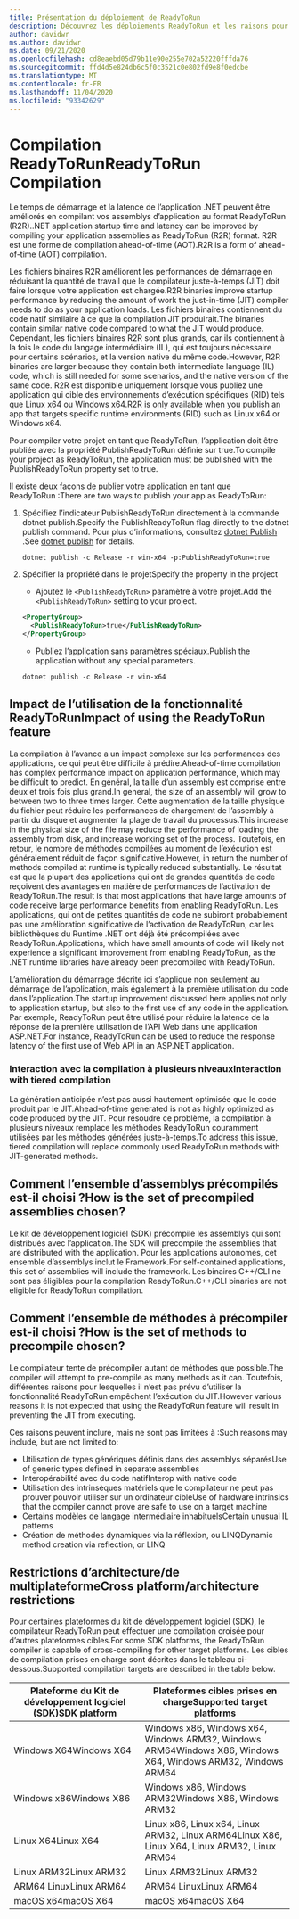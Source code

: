 ```yaml
---
title: Présentation du déploiement de ReadyToRun
description: Découvrez les déploiements ReadyToRun et les raisons pour lesquelles vous devez envisager de l’utiliser dans le cadre de la publication de votre application avec .NET 5 et .NET Core 3,0 et versions ultérieures.
author: davidwr
ms.author: davidwr
ms.date: 09/21/2020
ms.openlocfilehash: cd8eaebd05d79b11e90e255e702a52220fffda76
ms.sourcegitcommit: ffd4d5e824db6c5f0c3521c0e802fd9e8f0edcbe
ms.translationtype: MT
ms.contentlocale: fr-FR
ms.lasthandoff: 11/04/2020
ms.locfileid: "93342629"
---
```

# <a name="readytorun-compilation"></a><span data-ttu-id="18fb2-103">Compilation ReadyToRun</span><span class="sxs-lookup"><span data-stu-id="18fb2-103">ReadyToRun Compilation</span></span>

<span data-ttu-id="18fb2-104">Le temps de démarrage et la latence de l’application .NET peuvent être améliorés en compilant vos assemblys d’application au format ReadyToRun (R2R).</span><span class="sxs-lookup"><span data-stu-id="18fb2-104">.NET application startup time and latency can be improved by compiling your application assemblies as ReadyToRun (R2R) format.</span></span> <span data-ttu-id="18fb2-105">R2R est une forme de compilation ahead-of-time (AOT).</span><span class="sxs-lookup"><span data-stu-id="18fb2-105">R2R is a form of ahead-of-time (AOT) compilation.</span></span>

<span data-ttu-id="18fb2-106">Les fichiers binaires R2R améliorent les performances de démarrage en réduisant la quantité de travail que le compilateur juste-à-temps (JIT) doit faire lorsque votre application est chargée.</span><span class="sxs-lookup"><span data-stu-id="18fb2-106">R2R binaries improve startup performance by reducing the amount of work the just-in-time (JIT) compiler needs to do as your application loads.</span></span> <span data-ttu-id="18fb2-107">Les fichiers binaires contiennent du code natif similaire à ce que la compilation JIT produirait.</span><span class="sxs-lookup"><span data-stu-id="18fb2-107">The binaries contain similar native code compared to what the JIT would produce.</span></span> <span data-ttu-id="18fb2-108">Cependant, les fichiers binaires R2R sont plus grands, car ils contiennent à la fois le code du langage intermédiaire (IL), qui est toujours nécessaire pour certains scénarios, et la version native du même code.</span><span class="sxs-lookup"><span data-stu-id="18fb2-108">However, R2R binaries are larger because they contain both intermediate language (IL) code, which is still needed for some scenarios, and the native version of the same code.</span></span> <span data-ttu-id="18fb2-109">R2R est disponible uniquement lorsque vous publiez une application qui cible des environnements d’exécution spécifiques (RID) tels que Linux x64 ou Windows x64.</span><span class="sxs-lookup"><span data-stu-id="18fb2-109">R2R is only available when you publish an app that targets specific runtime environments (RID) such as Linux x64 or Windows x64.</span></span>

<span data-ttu-id="18fb2-110">Pour compiler votre projet en tant que ReadyToRun, l’application doit être publiée avec la propriété PublishReadyToRun définie sur true.</span><span class="sxs-lookup"><span data-stu-id="18fb2-110">To compile your project as ReadyToRun, the application must be published with the PublishReadyToRun property set to true.</span></span>

<span data-ttu-id="18fb2-111">Il existe deux façons de publier votre application en tant que ReadyToRun :</span><span class="sxs-lookup"><span data-stu-id="18fb2-111">There are two ways to publish your app as ReadyToRun:</span></span>

01. <span data-ttu-id="18fb2-112">Spécifiez l’indicateur PublishReadyToRun directement à la commande dotnet publish.</span><span class="sxs-lookup"><span data-stu-id="18fb2-112">Specify the PublishReadyToRun flag directly to the dotnet publish command.</span></span> <span data-ttu-id="18fb2-113">Pour plus d’informations, consultez [dotnet Publish](../tools/dotnet-publish.md) .</span><span class="sxs-lookup"><span data-stu-id="18fb2-113">See [dotnet publish](../tools/dotnet-publish.md) for details.</span></span>

    ```dotnetcli
    dotnet publish -c Release -r win-x64 -p:PublishReadyToRun=true
    ```

02. <span data-ttu-id="18fb2-114">Spécifier la propriété dans le projet</span><span class="sxs-lookup"><span data-stu-id="18fb2-114">Specify the property in the project</span></span>

    - <span data-ttu-id="18fb2-115">Ajoutez le `<PublishReadyToRun>` paramètre à votre projet.</span><span class="sxs-lookup"><span data-stu-id="18fb2-115">Add the `<PublishReadyToRun>` setting to your project.</span></span>

    ```xml
    <PropertyGroup>
      <PublishReadyToRun>true</PublishReadyToRun>
    </PropertyGroup>
    ```

    - <span data-ttu-id="18fb2-116">Publiez l’application sans paramètres spéciaux.</span><span class="sxs-lookup"><span data-stu-id="18fb2-116">Publish the application without any special parameters.</span></span>

    ```dotnetcli
    dotnet publish -c Release -r win-x64
    ```

## <a name="impact-of-using-the-readytorun-feature"></a><span data-ttu-id="18fb2-117">Impact de l’utilisation de la fonctionnalité ReadyToRun</span><span class="sxs-lookup"><span data-stu-id="18fb2-117">Impact of using the ReadyToRun feature</span></span>

<span data-ttu-id="18fb2-118">La compilation à l’avance a un impact complexe sur les performances des applications, ce qui peut être difficile à prédire.</span><span class="sxs-lookup"><span data-stu-id="18fb2-118">Ahead-of-time compilation has complex performance impact on application performance, which may be difficult to predict.</span></span> <span data-ttu-id="18fb2-119">En général, la taille d’un assembly est comprise entre deux et trois fois plus grand.</span><span class="sxs-lookup"><span data-stu-id="18fb2-119">In general, the size of an assembly will grow to between two to three times larger.</span></span> <span data-ttu-id="18fb2-120">Cette augmentation de la taille physique du fichier peut réduire les performances de chargement de l’assembly à partir du disque et augmenter la plage de travail du processus.</span><span class="sxs-lookup"><span data-stu-id="18fb2-120">This increase in the physical size of the file may reduce the performance of loading the assembly from disk, and increase working set of the process.</span></span> <span data-ttu-id="18fb2-121">Toutefois, en retour, le nombre de méthodes compilées au moment de l’exécution est généralement réduit de façon significative.</span><span class="sxs-lookup"><span data-stu-id="18fb2-121">However, in return the number of methods compiled at runtime is typically reduced substantially.</span></span> <span data-ttu-id="18fb2-122">Le résultat est que la plupart des applications qui ont de grandes quantités de code reçoivent des avantages en matière de performances de l’activation de ReadyToRun.</span><span class="sxs-lookup"><span data-stu-id="18fb2-122">The result is that most applications that have large amounts of code receive large performance benefits from enabling ReadyToRun.</span></span> <span data-ttu-id="18fb2-123">Les applications, qui ont de petites quantités de code ne subiront probablement pas une amélioration significative de l’activation de ReadyToRun, car les bibliothèques du Runtime .NET ont déjà été précompilées avec ReadyToRun.</span><span class="sxs-lookup"><span data-stu-id="18fb2-123">Applications, which have small amounts of code will likely not experience a significant improvement from enabling ReadyToRun, as the .NET runtime libraries have already been precompiled with ReadyToRun.</span></span>

<span data-ttu-id="18fb2-124">L’amélioration du démarrage décrite ici s’applique non seulement au démarrage de l’application, mais également à la première utilisation du code dans l’application.</span><span class="sxs-lookup"><span data-stu-id="18fb2-124">The startup improvement discussed here applies not only to application startup, but also to the first use of any code in the application.</span></span> <span data-ttu-id="18fb2-125">Par exemple, ReadyToRun peut être utilisé pour réduire la latence de la réponse de la première utilisation de l’API Web dans une application ASP.NET.</span><span class="sxs-lookup"><span data-stu-id="18fb2-125">For instance, ReadyToRun can be used to reduce the response latency of the first use  of Web API in an ASP.NET application.</span></span>

### <a name="interaction-with-tiered-compilation"></a><span data-ttu-id="18fb2-126">Interaction avec la compilation à plusieurs niveaux</span><span class="sxs-lookup"><span data-stu-id="18fb2-126">Interaction with tiered compilation</span></span>

<span data-ttu-id="18fb2-127">La génération anticipée n’est pas aussi hautement optimisée que le code produit par le JIT.</span><span class="sxs-lookup"><span data-stu-id="18fb2-127">Ahead-of-time generated is not as highly optimized as code produced by the JIT.</span></span> <span data-ttu-id="18fb2-128">Pour résoudre ce problème, la compilation à plusieurs niveaux remplace les méthodes ReadyToRun couramment utilisées par les méthodes générées juste-à-temps.</span><span class="sxs-lookup"><span data-stu-id="18fb2-128">To address this issue, tiered compilation will replace commonly used ReadyToRun methods with JIT-generated methods.</span></span>

## <a name="how-is-the-set-of-precompiled-assemblies-chosen"></a><span data-ttu-id="18fb2-129">Comment l’ensemble d’assemblys précompilés est-il choisi ?</span><span class="sxs-lookup"><span data-stu-id="18fb2-129">How is the set of precompiled assemblies chosen?</span></span>

<span data-ttu-id="18fb2-130">Le kit de développement logiciel (SDK) précompile les assemblys qui sont distribués avec l’application.</span><span class="sxs-lookup"><span data-stu-id="18fb2-130">The SDK will precompile the assemblies that are distributed with the application.</span></span> <span data-ttu-id="18fb2-131">Pour les applications autonomes, cet ensemble d’assemblys inclut le Framework.</span><span class="sxs-lookup"><span data-stu-id="18fb2-131">For self-contained applications, this set of assemblies will include the framework.</span></span> <span data-ttu-id="18fb2-132">Les binaires C++/CLI ne sont pas éligibles pour la compilation ReadyToRun.</span><span class="sxs-lookup"><span data-stu-id="18fb2-132">C++/CLI binaries are not eligible for ReadyToRun compilation.</span></span>

## <a name="how-is-the-set-of-methods-to-precompile-chosen"></a><span data-ttu-id="18fb2-133">Comment l’ensemble de méthodes à précompiler est-il choisi ?</span><span class="sxs-lookup"><span data-stu-id="18fb2-133">How is the set of methods to precompile chosen?</span></span>

<span data-ttu-id="18fb2-134">Le compilateur tente de précompiler autant de méthodes que possible.</span><span class="sxs-lookup"><span data-stu-id="18fb2-134">The compiler will attempt to pre-compile as many methods as it can.</span></span> <span data-ttu-id="18fb2-135">Toutefois, différentes raisons pour lesquelles il n’est pas prévu d’utiliser la fonctionnalité ReadyToRun empêchent l’exécution du JIT.</span><span class="sxs-lookup"><span data-stu-id="18fb2-135">However various reasons it is not expected that using the ReadyToRun feature will result in preventing the JIT from executing.</span></span>

<span data-ttu-id="18fb2-136">Ces raisons peuvent inclure, mais ne sont pas limitées à :</span><span class="sxs-lookup"><span data-stu-id="18fb2-136">Such reasons may include, but are not limited to:</span></span>

- <span data-ttu-id="18fb2-137">Utilisation de types génériques définis dans des assemblys séparés</span><span class="sxs-lookup"><span data-stu-id="18fb2-137">Use of generic types defined in separate assemblies</span></span>
- <span data-ttu-id="18fb2-138">Interopérabilité avec du code natif</span><span class="sxs-lookup"><span data-stu-id="18fb2-138">Interop with native code</span></span>
- <span data-ttu-id="18fb2-139">Utilisation des intrinsèques matériels que le compilateur ne peut pas prouver pouvoir utiliser sur un ordinateur cible</span><span class="sxs-lookup"><span data-stu-id="18fb2-139">Use of hardware intrinsics that the compiler cannot prove are safe to use on a target machine</span></span>
- <span data-ttu-id="18fb2-140">Certains modèles de langage intermédiaire inhabituels</span><span class="sxs-lookup"><span data-stu-id="18fb2-140">Certain unusual IL patterns</span></span>
- <span data-ttu-id="18fb2-141">Création de méthodes dynamiques via la réflexion, ou LINQ</span><span class="sxs-lookup"><span data-stu-id="18fb2-141">Dynamic method creation via reflection, or LINQ</span></span>

## <a name="cross-platformarchitecture-restrictions"></a><span data-ttu-id="18fb2-142">Restrictions d’architecture/de multiplateforme</span><span class="sxs-lookup"><span data-stu-id="18fb2-142">Cross platform/architecture restrictions</span></span>

<span data-ttu-id="18fb2-143">Pour certaines plateformes du kit de développement logiciel (SDK), le compilateur ReadyToRun peut effectuer une compilation croisée pour d’autres plateformes cibles.</span><span class="sxs-lookup"><span data-stu-id="18fb2-143">For some SDK platforms, the ReadyToRun compiler is capable of cross-compiling for other target platforms.</span></span> <span data-ttu-id="18fb2-144">Les cibles de compilation prises en charge sont décrites dans le tableau ci-dessous.</span><span class="sxs-lookup"><span data-stu-id="18fb2-144">Supported compilation targets are described in the table below.</span></span>

| <span data-ttu-id="18fb2-145">Plateforme du Kit de développement logiciel (SDK)</span><span class="sxs-lookup"><span data-stu-id="18fb2-145">SDK platform</span></span> | <span data-ttu-id="18fb2-146">Plateformes cibles prises en charge</span><span class="sxs-lookup"><span data-stu-id="18fb2-146">Supported target platforms</span></span> |
| ------------ | --------------------------- |
| <span data-ttu-id="18fb2-147">Windows X64</span><span class="sxs-lookup"><span data-stu-id="18fb2-147">Windows X64</span></span>  | <span data-ttu-id="18fb2-148">Windows x86, Windows x64, Windows ARM32, Windows ARM64</span><span class="sxs-lookup"><span data-stu-id="18fb2-148">Windows X86, Windows X64, Windows ARM32, Windows ARM64</span></span> |
| <span data-ttu-id="18fb2-149">Windows x86</span><span class="sxs-lookup"><span data-stu-id="18fb2-149">Windows X86</span></span>  | <span data-ttu-id="18fb2-150">Windows x86, Windows ARM32</span><span class="sxs-lookup"><span data-stu-id="18fb2-150">Windows X86, Windows ARM32</span></span> |
| <span data-ttu-id="18fb2-151">Linux X64</span><span class="sxs-lookup"><span data-stu-id="18fb2-151">Linux X64</span></span>    | <span data-ttu-id="18fb2-152">Linux x86, Linux x64, Linux ARM32, Linux ARM64</span><span class="sxs-lookup"><span data-stu-id="18fb2-152">Linux X86, Linux X64, Linux ARM32, Linux ARM64</span></span> |
| <span data-ttu-id="18fb2-153">Linux ARM32</span><span class="sxs-lookup"><span data-stu-id="18fb2-153">Linux ARM32</span></span>  | <span data-ttu-id="18fb2-154">Linux ARM32</span><span class="sxs-lookup"><span data-stu-id="18fb2-154">Linux ARM32</span></span> |
| <span data-ttu-id="18fb2-155">ARM64 Linux</span><span class="sxs-lookup"><span data-stu-id="18fb2-155">Linux ARM64</span></span>  | <span data-ttu-id="18fb2-156">ARM64 Linux</span><span class="sxs-lookup"><span data-stu-id="18fb2-156">Linux ARM64</span></span> |
| <span data-ttu-id="18fb2-157">macOS x64</span><span class="sxs-lookup"><span data-stu-id="18fb2-157">macOS X64</span></span>    | <span data-ttu-id="18fb2-158">macOS x64</span><span class="sxs-lookup"><span data-stu-id="18fb2-158">macOS X64</span></span> |
